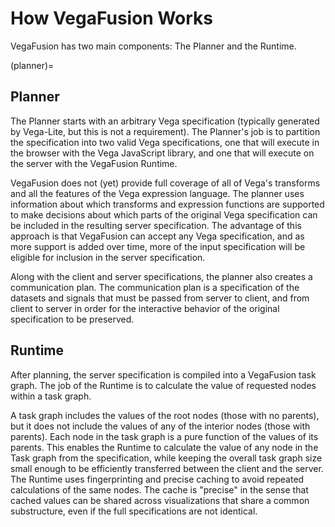 # How VegaFusion Works
VegaFusion has two main components: The Planner and the Runtime.

(planner)=
## Planner
The Planner starts with an arbitrary Vega specification (typically generated by Vega-Lite, but this is not a requirement). The Planner's job is to partition the specification into two valid Vega specifications, one that will execute in the browser with the Vega JavaScript library, and one that will execute on the server with the VegaFusion Runtime.

VegaFusion does not (yet) provide full coverage of all of Vega's transforms and all the features of the Vega expression language.  The planner uses information about which transforms and expression functions are supported to make decisions about which parts of the original Vega specification can be included in the resulting server specification.  The advantage of this approach is that VegaFusion can accept any Vega specification, and as more support is added over time, more of the input specification will be eligible for inclusion in the server specification.

Along with the client and server specifications, the planner also creates a communication plan.  The communication plan is a specification of the datasets and signals that must be passed from server to client, and from client to server in order for the interactive behavior of the original specification to be preserved.

## Runtime
After planning, the server specification is compiled into a VegaFusion task graph.  The job of the Runtime is to calculate the value of requested nodes within a task graph.

A task graph includes the values of the root nodes (those with no parents), but it does not include the values of any of the interior nodes (those with parents).  Each node in the task graph is a pure function of the values of its parents.  This enables the Runtime to calculate the value of any node in the Task graph from the specification, while keeping the overall task graph size small enough to be efficiently transferred between the client and the server.  The Runtime uses fingerprinting and precise caching to avoid repeated calculations of the same nodes.  The cache is "precise" in the sense that cached values can be shared across visualizations that share a common substructure, even if the full specifications are not identical.
